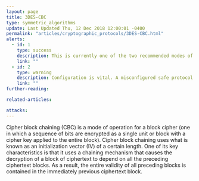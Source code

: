 ```yaml
---
layout: page
title: 3DES-CBC
type: symmetric_algorithms
update: Last Updated Thu, 12 Dec 2018 12:00:01 -0400
permalink: "articles/cryptographic_protocols/3DES-CBC.html"
alerts:
  - id: 1
    type: success
    description: This is currently one of the two recommended modes of operation.
    link: ""
  - id: 2
    type: warning
    description: Configuration is vital. A misconfigured safe protocol is ultimately unsafe.
    link: ""
further-reading:

related-articles:

attacks:
---
```

Cipher block chaining (CBC) is a mode of operation for a block cipher (one in which a sequence of bits are encrypted as a single unit or block with a cipher key applied to the entire block). Cipher block chaining uses what is known as an initialization vector (IV) of a certain length. One of its key characteristics is that it uses a chaining mechanism that causes the decryption of a block of ciphertext to depend on all the preceding ciphertext blocks. As a result, the entire validity of all preceding blocks is contained in the immediately previous ciphertext block.
